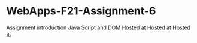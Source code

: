 # WebApps-F21-Assignment-6
Assignment introduction Java Script and DOM
[Hosted at](https://44-563-webapps-f21.github.io/webapps-f21-assignment-6-NiharikaSanamsetty/pass.html)
[Hosted at](https://44-563-webapps-f21.github.io/webapps-f21-assignment-6-NiharikaSanamsetty/arithmetic.html)
[Hosted at](https://44-563-webapps-f21.github.io/webapps-f21-assignment-6-NiharikaSanamsetty/car.html)


